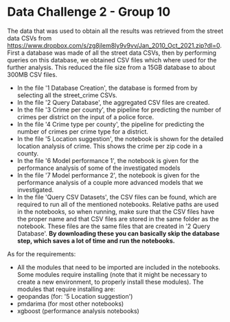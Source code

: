 # Data Challenge 2 - Group 10
The data that was used to obtain all the results was retrieved from the street data CSVs from https://www.dropbox.com/s/zg8jlem8ly9v9vv/Jan_2010_Oct_2021.zip?dl=0. First a database was made of all the street data CSVs, then by performing queries on this database, we obtained CSV files which where used for the further analysis. This reduced the file size from a 15GB database to about 300MB CSV files. 
* In the file '1 Database Creation', the database is formed from by selecting all the street_crime CSVs.
* In the file '2 Query Database', the aggregated CSV files are created.
* In the file '3 Crime per county', the pipeline for predicting the number of crimes per district on the input of a police force.
* In the file '4 Crime type per county', the pipeline for predicting the number of crimes per crime type for a district. 
* In the file '5 Location suggestion', the notebook is shown for the detailed location analysis of crime. This shows the crime per zip code in a county. 
* In the file '6 Model performance 1', the notebook is given for the performance analysis of some of the investigated models
* In the file '7 Model performance 2', the notebook is given for the performance analysis of a couple more advanced models that we investigated. 
* In the file 'Query CSV Datasets', the CSV files can be found, which are required to run all of the mentioned notebooks. Relative paths are used in the notebooks, so when running, make sure that the CSV files have the proper name and that CSV files are stored in the same folder as the notebook. These files are the same files that are created in '2 Query Database'. **By downloading these you can basically skip the database step, which saves a lot of time and run the notebooks.**

As for the requirements:
* All the modules that need to be imported are included in the notebooks. Some modules require installing (note that it might be necessary to create a new environment, to properly install these modules). The modules that require installing are:
* geopandas (for: '5 Location suggestion')
* pmdarima (for most other notebooks)
* xgboost (performance analysis notebooks)
